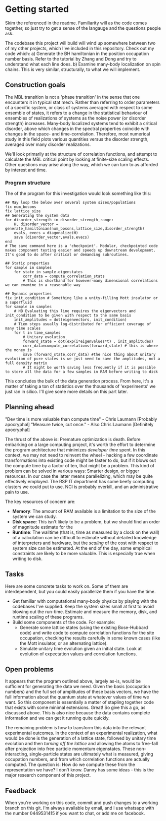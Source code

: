 # Getting started

Skim the referenced in the readme. Familiarity will as the code comes together, so just try to get a sense of the langauge and the questions people ask.

The codebase this project will build will wind up somewhere between two of my other projects, which I've included in this repository. Check out my code which:
a) Generate the BH hamiltonian in the position occupation number basis. Refer to the tutorial by Zhang and Dong and try to understand what each line does.
b) Examine many-body localization on spin chains. This is very similar, structurally, to what we will implement. 

## Construction goals

The MBL transition is not a 'phase transition' in the sense that one encounters it in typical stat mech. Rather than referring to order parameters of a specific system, or class of systems averaged with respect to some ensemble of states, it refers to a change in the statistical behaviour of ensembles of realizations of systems as the noise power (or disorder strength) increases. Many-body localized systems tend to exhibit a critical disorder, above which changes in the spectral properties coincide with changes in the space- and time-correlation. Therefore, most numerical study in this field plots various quantities versus the disorder strength, averaged over many disorder realizations.

We'll look primarily at the structure of correlation functions, and attempt to calculate the MBL critical point by looking at finite-size scaling effects. Other questions may arise along the way, which we can turn to as afforded by interest and time.

### Program structure

The of the program for this investigation would look something like this:

```
## May loop the below over several system sizes/populations
fix num_bosons
fix lattice_size
## Generating the system data
for disorder_strength in disorder_strength_range:
	H, disorder_vector = generate_hamiltonian(num_bosons,lattice_size,disorder_strength)
	evals, evecs = diagonalize(H)
	save (disorder_vector,evals,evecs)
end
# The save command here is a 'checkpoint'. Modular, checkpointed code makes component testing easier and speeds up downstream development. It's good to do after critical or demanding subroutines.

## Static properties
for sample in samples
	for state in sample.eigenstates
		corr_data = compute_correlation_stats
		# This is shorthand for however-many dimensional correlations we can examine in a reasonable way

## Dynamic properties
fix init_condition # Something like a unity-filling Mott insulator or a superfluid
for sample in samples
	# NB Evaluating this line requires the eigenvectors and init_condition to be given with respect to the same basis
	init_amplitudes = dot(eigenvectors, init_condition)
	# Tiem steps usually log-distributed for efficient coverage of many time scales
	for t in time_samples 
		# Unitary evolution 
		forward_state = dot(exp(i*eigenvalues*t) , init_amplitudes)
		corr_data=compute_correlations(forward_state) # this is where the money is
		save (forward_state,corr_data) #the nice thing about unitary evolution of pure states is we just need to save the amplitudes, not a full density matrix
		# It might be worth saving less frequently if it is possible to store all the data for a few samples in RAM before writing to disk
```

This concludes the bulk of the data generation process. From here, it's a matter of taking a ton of statistics over the thousands of 'experiments' we just ran in silico. I'll give some more details on this part later.

## Planning ahead

"Dev time is more valuable than compute time" - Chris Laumann [Probably apocryphal]
"Measure twice, cut once." - Also Chris Laumann [Definitely apocryphal]

The thrust of the above is: Premature optimization is death. Before embarking on a large computing project, it's worth the effort to determine the program architecture that minimizes *developer time* spent. In this context, we may not need to reinvent the wheel - hacking a few coordinate transformations into existing code might be faster to do, but if it blows out the compute time by a factor of ten, that might be a problem. This kind of problem can be solved in various ways: Smarter design, or bigger resources. In our case the latter means parallelizing, which may be quite effectively employed. The RSP IT department has some beefy computing clusters we could put to use. NCI is probably overkill, and an administrative pain to use. 


The key resources of concern are:
* **Memory**: The amount of RAM available is a limitation to the size of the system we can study.
* **Disk space**: This isn't likely to be a problem, but we should find an order of magnitude estimate for the 
* **Runtime**: The walltime (that is, time as measured by a clock on the wall) of a calculation can be difficult to estimate without detailed knowledge of interpreters and hardware, but the *scaling* of the cost with respect to system size can be estimated. At the end of the day, some empirical constraints are likely to be more valuable. This is especially true when writing to disk.

## Tasks

Here are some concrete tasks to work on. Some of them are interdependent, but you could easily parallelize them if you have the time.

* Get familiar with computational many-body physics by playing with the codebases I've supplied. Keep the system sizes small at first to avoid blowing out the run-time. Estimate and measure the memory, disk, and runtime scaling of these programs.
* Build some components of the code. For example:
  * Generate some lattice states (using the existing Bose-Hubbard code) and write code to compute correlation functions for the site occupation, checking the results carefully in some known cases (like the Mott insulator, or an alternating lattice). 
  * Simulate unitary time evolution given an initial state. Look at evolution of expectation values and correlation functions. 

## Open problems

It appears that the program outlined above, largely as-is, would be sufficient for generating the data we need. Given the basis (occupation numbers) and the full set of amplitudes of these basis vectors, we have the full information about the quantum state at whatever values of time we want. So this component is essentially a matter of stapling together code that exists with some minimal extensions. Great! So give this a go, as discussed above. This is also nice because the data contains complete information and we can get it running quite quickly.

The remaining problem is how to transform this data into the relevant experimental outcomes. In the context of an experimental realization, what would be done is the generation of a lattice state, followed by unitary time evolution and then *turning off the lattice* and allowing the atoms to free-fall after projection into free particle momentum eigenstates. These non-interacting, single-particle states are ultimately what is measured, giving occupation numbers, and from which correlation functions are actually computed. The question is: How do we compute these from the representation we have? I don't know. Danny has some ideas - this is the major research component of this project. 

## Feedback

When you're working on this code, commit and push changes to a working branch on this git. I'm always available by email, and I use whatsapp with the number 0449531415 if you want to chat, or add me on facebook.
